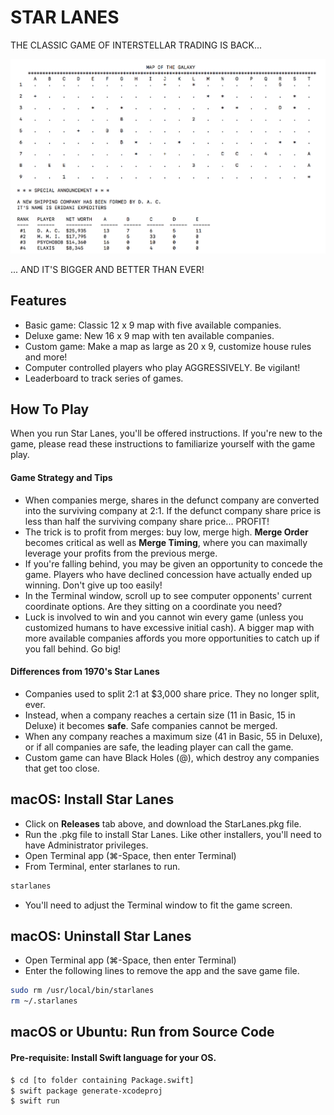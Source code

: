 #  STAR LANES
THE CLASSIC GAME OF INTERSTELLAR TRADING IS BACK...

<p align="left">
<img src="screenshot.png" width="765" max-width="90%" alt="Star Lanes" />
</p>

... AND IT'S BIGGER AND BETTER THAN EVER!

## Features
- Basic game: Classic 12 x 9 map with five available companies.
- Deluxe game:  New 16 x 9 map with ten available companies.
- Custom game: Make a map as large as 20 x 9, customize house rules and more!
- Computer controlled players who play AGGRESSIVELY. Be vigilant! 
- Leaderboard to track series of games.

## How To Play
When you run Star Lanes, you'll be offered instructions. If you're new to the game, please read these instructions to familiarize yourself with the game play.

#### Game Strategy and Tips
- When companies merge, shares in the defunct company are converted into the surviving company at 2:1. If the defunct company share price is less than half the surviving company share price... PROFIT!
- The trick is to profit from merges: buy low, merge high. **Merge Order** becomes critical as well as **Merge Timing**, where you can maximally leverage your profits from the previous merge.
- If you're falling behind, you may be given an opportunity to concede the game. Players who have declined concession have actually ended up winning. Don't give up too easily!
- In the Terminal window, scroll up to see computer opponents' current coordinate options. Are they sitting on a coordinate you need?
- Luck is involved to win and you cannot win every game (unless you customized humans to have excessive initial cash). A bigger map with more available companies affords you more opportunities to catch up if you fall behind. Go big!

#### Differences from 1970's Star Lanes
- Companies used to split 2:1 at $3,000 share price. They no longer split, ever.
- Instead, when a company reaches a certain size (11 in Basic, 15 in Deluxe) it becomes **safe**. Safe companies cannot be merged.
- When any company reaches a maximum size (41 in Basic, 55 in Deluxe), or if all companies are safe, the leading player can call the game.
- Custom game can have Black Holes (@), which destroy any companies that get too close.

## macOS: Install Star Lanes
- Click on **Releases** tab above, and download the StarLanes.pkg file.
- Run the .pkg file to install Star Lanes. Like other installers, you'll need to have Administrator privileges.
- Open Terminal app (⌘-Space, then enter Terminal)
- From Terminal, enter starlanes to run.
```sh
starlanes
```
- You'll need to adjust the Terminal window to fit the game screen.

## macOS: Uninstall Star Lanes
- Open Terminal app (⌘-Space, then enter Terminal)
- Enter the following lines to remove the app and the save game file.
```sh
sudo rm /usr/local/bin/starlanes
rm ~/.starlanes
```

## macOS or Ubuntu: Run from Source Code
#### Pre-requisite: Install Swift language for your OS.

```sh
$ cd [to folder containing Package.swift]
$ swift package generate-xcodeproj
$ swift run
```
